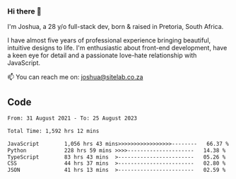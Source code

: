 ### Hi there 👋

I'm Joshua, a 28 y/o full-stack dev, born & raised in Pretoria, South Africa. 

I have almost five years of professional experience bringing beautiful, intuitive designs to life. I'm enthusiastic about front-end development, have a keen eye for detail and a passionate love-hate relationship with JavaScript.

📫 You can reach me on: joshua@sitelab.co.za

## **Code**

<!--START_SECTION:waka-->

```txt
From: 31 August 2021 - To: 25 August 2023

Total Time: 1,592 hrs 12 mins

JavaScript        1,056 hrs 43 mins>>>>>>>>>>>>>>>>>--------   66.37 %
Python            228 hrs 59 mins >>>>---------------------   14.38 %
TypeScript        83 hrs 43 mins  >------------------------   05.26 %
CSS               44 hrs 37 mins  >------------------------   02.80 %
JSON              41 hrs 13 mins  >------------------------   02.59 %
```

<!--END_SECTION:waka-->
